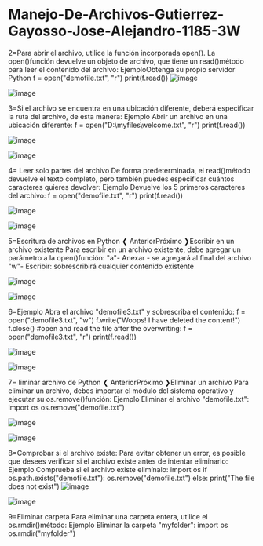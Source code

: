 # Manejo-De-Archivos-Gutierrez-Gayosso-Jose-Alejandro-1185-3W

2=Para abrir el archivo, utilice la función incorporada open().
La open()función devuelve un objeto de archivo, que tiene un read()método para leer el contenido del archivo:
EjemploObtenga su propio servidor Python
f = open("demofile.txt", "r")
print(f.read())
![image](https://github.com/user-attachments/assets/c3bfe21e-d409-4d70-9f61-066cabb4dbeb)

![image](https://github.com/user-attachments/assets/45ecb928-79fc-4e3a-968d-923102b1fdb7)

3=Si el archivo se encuentra en una ubicación diferente, deberá especificar la ruta del archivo, de esta manera:
Ejemplo
Abrir un archivo en una ubicación diferente:
f = open("D:\\myfiles\welcome.txt", "r")
print(f.read())

![image](https://github.com/user-attachments/assets/300df4c5-e81e-4e35-a1a4-2e9ba3e19d9b)

![image](https://github.com/user-attachments/assets/ef047384-4fbe-4975-8e42-a9d6a96a6407)

4= Leer solo partes del archivo
De forma predeterminada, el read()método devuelve el texto completo, pero también puedes especificar cuántos caracteres quieres devolver:
Ejemplo
Devuelve los 5 primeros caracteres del archivo:
f = open("demofile.txt", "r")
print(f.read())

![image](https://github.com/user-attachments/assets/b5f3852b-b545-497b-9b59-95d3d55393c1)

![image](https://github.com/user-attachments/assets/953d2e73-2fd8-4be9-963b-5dcffa190bd7)


5=Escritura de archivos en Python
❮ AnteriorPróximo ❯Escribir en un archivo existente
Para escribir en un archivo existente, debe agregar un parámetro a la open()función:
"a"- Anexar - se agregará al final del archivo
"w"- Escribir: sobrescribirá cualquier contenido existente

![image](https://github.com/user-attachments/assets/98763251-d5f4-488a-8b56-8dfef20aa728)

![image](https://github.com/user-attachments/assets/da0d0fc6-dc71-4689-97ae-a544e6dea2c9)

6=Ejemplo
Abra el archivo "demofile3.txt" y sobrescriba el contenido:
f = open("demofile3.txt", "w")
f.write("Woops! I have deleted the content!")
f.close()
#open and read the file after the overwriting:
f = open("demofile3.txt", "r")
print(f.read())

![image](https://github.com/user-attachments/assets/bd387bb3-5023-49a1-9f49-98e47e617870)

![image](https://github.com/user-attachments/assets/5b93ae75-2337-424e-87f6-61a4079cbaab)

7= liminar archivo de Python
❮ AnteriorPróximo ❯Eliminar un archivo
Para eliminar un archivo, debes importar el módulo del sistema operativo y ejecutar su os.remove()función:
Ejemplo
Eliminar el archivo "demofile.txt":
import os
os.remove("demofile.txt")

![image](https://github.com/user-attachments/assets/6bab8945-931d-46d6-8af0-3e2c570babc4)

![image](https://github.com/user-attachments/assets/86ad6026-ca8a-4da3-903a-379272722580)

8=Comprobar si el archivo existe:
Para evitar obtener un error, es posible que desees verificar si el archivo existe antes de intentar eliminarlo:
Ejemplo
Comprueba si el archivo existe  elimínalo:
import os
if os.path.exists("demofile.txt"):
  os.remove("demofile.txt")
else:
  print("The file does not exist")
![image](https://github.com/user-attachments/assets/c2a199a3-aaf5-47c9-9afe-3926058df3f6)

![image](https://github.com/user-attachments/assets/3f01eaaa-4968-4882-9857-8026e1666a56)

9=Eliminar carpeta
Para eliminar una carpeta entera, utilice el os.rmdir()método:
Ejemplo
Eliminar la carpeta "myfolder":
import os
os.rmdir("myfolder")
